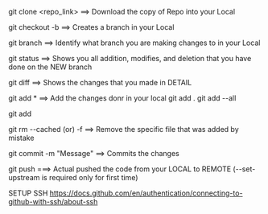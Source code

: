 git clone <repo_link>  ==> Download the copy of Repo into your Local

git checkout -b <branch-name> ==> Creates a branch in your Local

git branch ==> Identify what branch you are making changes to in your Local

git status ==> Shows you all addition, modifies, and deletion that you have done on the NEW branch

git diff   ==> Shows the changes that you made in DETAIL

git add *     ==> Add the changes donr in your local
git add .
git add --all

git add <file-name>

git rm <file-name> --cached (or) -f  ==> Remove the specific file that was added by mistake

git commit -m "Message"  ==> Commits the changes

git push ===> Actual pushed the code from your LOCAL to REMOTE (--set-upstream is required only for first time)
  
SETUP SSH https://docs.github.com/en/authentication/connecting-to-github-with-ssh/about-ssh
